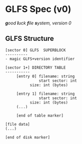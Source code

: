 # GLFS Spec (v0)
***g**ood **l**uck **f**ile **s**ystem, version 0*


## GLFS Structure
```
[sector 0] GLFS  SUPERBLOCK
----------
- magic GLFS+version identifier

[sector 1+] DIRECTORY TABLE
-----------
     [entry 0] filename: string
               start sector: int
	       size: int (bytes)

     [entry 1] filename: string
               start sector: int
	       size: int (bytes)
     (...)
     
     [end of table marker]

[file data]
(...)

[end of disk marker]
```
